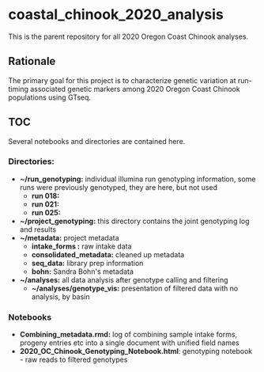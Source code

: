 # coastal_chinook_2020_analysis

This is the parent repository for all 2020 Oregon Coast Chinook analyses.

## Rationale
The primary goal for this project is to characterize genetic variation at run-timing associated genetic markers among 2020 Oregon Coast Chinook populations using GTseq.

## TOC
Several notebooks and directories are contained here.  

### Directories:  
* __~/run_genotyping:__ individual illumina run genotyping information, some runs were previously genotyped, they are here, but not used  
  * __run 018:__  
  * __run 021:__  
  * __run 025:__  
* __~/project_genotyping:__ this directory contains the joint genotyping log and results  
* __~/metadata:__ project metadata  
  * __intake_forms :__ raw intake data  
  * __consolidated_metadata:__  cleaned up metadata  
  * __seq_data:__ library prep information  
  * __bohn:__ Sandra Bohn's metadata
* __~/analyses:__ all data analysis after genotype calling and filtering  
  * __~/analyses/genotype_vis:__  presentation of filtered data with no analysis, by basin

### Notebooks
* __Combining_metadata.rmd:__ log of combining sample intake forms, progeny entries etc into a single document with unified field names  
* __2020_OC_Chinook_Genotyping_Notebook.html__: genotyping notebook - raw reads to filtered genotypes